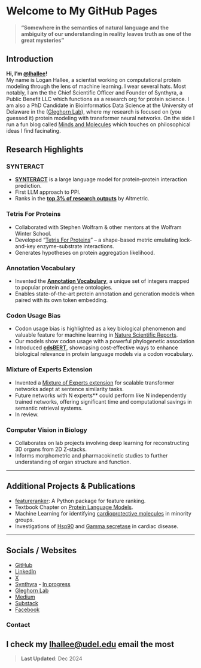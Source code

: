 # Welcome to My GitHub Pages

> **“Somewhere in the semantics of natural language and the ambiguity of our understanding in reality leaves truth as one of the great mysteries”**

## Introduction

**Hi, I’m [@lhallee](https://github.com/lhallee)!**  
My name is Logan Hallee, a scientist working on computational protein modeling through the lens of machine learning. I wear several hats. Most notably, I am the the Chief Scientific Officer and Founder of Synthyra, a Public Benefit LLC which functions as a research org for protein science. I am also a PhD Candidate in Bioinformatics Data Science at the University of Delaware in the ([Gleghorn Lab](https://www.gleghornlab.com/)), where my research is focused on (you guessed it) protein modeling with transformer neural networks. On the side I run a fun blog called [Minds and Molecules](https://medium.com/minds-and-molecules) which touches on philosophical ideas I find facinating.

## Research Highlights

### SYNTERACT
- [**SYNTERACT**](https://huggingface.co/GleghornLab/SYNTERACT) is a large language model for protein–protein interaction prediction.
- First LLM approach to PPI.
- Ranks in the [**top 3% of research outputs**](https://www.biorxiv.org/content/10.1101/2023.06.07.544109v1.article-metrics) by Altmetric.  

### Tetris For Proteins
- Collaborated with Stephen Wolfram & other mentors at the Wolfram Winter School.  
- Developed “[Tetris For Proteins](https://community.wolfram.com/groups/-/m/t/2777595)” – a shape-based metric emulating lock-and-key enzyme-substrate interactions.  
- Generates hypotheses on protein aggregation likelihood.

### Annotation Vocabulary
- Invented the [**Annotation Vocabulary**](https://www.biorxiv.org/content/10.1101/2024.07.30.605924v1.abstract), a unique set of integers mapped to popular protein and gene ontologies.  
- Enables state-of-the-art protein annotation and generation models when paired with its own token embedding.

### Codon Usage Bias
- Codon usage bias is highlighted as a key biological phenomenon and valuable feature for machine learning in [Nature Scientific Reports](https://www.nature.com/articles/s41598-023-28965-7).  
- Our models show codon usage with a powerful phylogenetic association  
- Introduced [**cdsBERT**](https://huggingface.co/GleghornLab/cdsBERT), showcasing cost-effective ways to enhance biological relevance in protein language models via a codon vocabulary.

### Mixture of Experts Extension
- Invented a [Mixture of Experts extension](https://arxiv.org/abs/2401.15713) for scalable transformer networks adept at sentence similarity tasks.  
- Future networks with N experts** could perform like N independently trained networks, offering significant time and computational savings in semantic retrieval systems.
- In review.

### Computer Vision in Biology
- Collaborates on lab projects involving deep learning for reconstructing 3D organs from 2D Z-stacks.  
- Informs morphometric and pharmacokinetic studies to further understanding of organ structure and function.

---

## Additional Projects & Publications

- [featureranker](https://github.com/lhallee/featureranker): A Python package for feature ranking.  
- Textbook Chapter on [Protein Language Models](https://www.researchgate.net/profile/Logan-Hallee/publication/378769504_413_Predicting_Structure_and_Function_of_Biomolecules_Through_Natural_Language_Processing_Tools/links/65e8d39dadc608480a056202/413-Predicting-Structure-and-Function-of-Biomolecules-Through-Natural-Language-Processing-Tools.pdf).
- Machine Learning for identifying [cardioprotective molecules](https://www.ahajournals.org/doi/abs/10.1161/circ.149.suppl_1.P109) in minority groups.
- Investigations of [Hsp90](https://www.mdpi.com/2075-4426/11/12/1373) and [Gamma secretase](https://www.mdpi.com/2075-4426/11/12/1294) in cardiac disease.

---

## Socials / Websites

- [GitHub](https://github.com/lhallee)
- [LinkedIn](https://www.linkedin.com/in/logan-hallee/)
- [X](https://x.com/Logan_Hallee)
- [Synthyra](https://www.gleghornlab.com/protein-models) - [In progress](https://synthyra.com/)
- [Gleghorn Lab](https://www.gleghornlab.com/)
- [Medium](https://medium.com/minds-and-molecules)
- [Substack](https://mindsandmolecules.substack.com/)
- [Facebook](https://www.facebook.com/mindsandmolecules)

### Contact
I check my lhallee@udel.edu email the most
---

> **Last Updated**: Dec 2024
